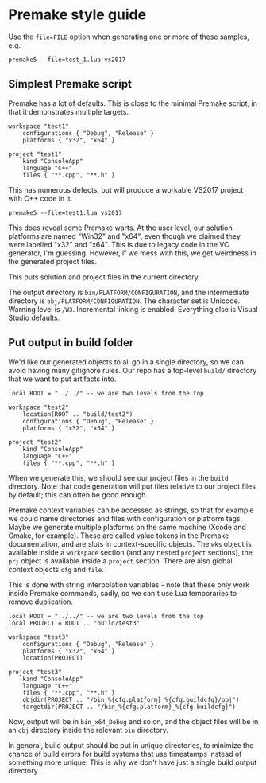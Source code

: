 # Premake style guide

Use the `file=FILE` option when generating one or more of these
samples, e.g.

```
premake5 --file=test_1.lua vs2017
```

## Simplest Premake script

Premake has a lot of defaults. This is close to the minimal Premake script, in that it
demonstrates multiple targets.

```
workspace "test1"
    configurations { "Debug", "Release" }
    platforms { "x32", "x64" }

project "test1"
    kind "ConsoleApp"
    language "C++"
    files { "**.cpp", "**.h" }
```

This has numerous defects, but will produce a workable VS2017 project with C++ code in it.

```
premake5 --file=test1.lua vs2017
```

This does reveal some Premake warts. At the user level, our solution platforms are named "Win32"
and "x64", even though we claimed they were labelled "x32" and "x64". This is due to legacy code
in the VC generator, I'm guessing. However, if we mess with this, we get weirdness in the generated
project files.

This puts solution and project files in the current directory.

The output directory is `bin/PLATFORM/CONFIGURATION`, and the intermediate directory is
`obj/PLATFORM/CONFIGURATION`. The character set is Unicode. Warning level is `/W3`. Incremental
linking is enabled. Everything else is Visual Studio defaults.

## Put output in build folder

We'd like our generated objects to all go in a single directory, so we can avoid having many
gitignore rules. Our repo has a top-level `build/` directory that we want to put artifacts into.

```
local ROOT = "../../" -- we are two levels from the top

workspace "test2"
    location(ROOT .. "build/test2")
    configurations { "Debug", "Release" }
    platforms { "x32", "x64" }

project "test2"
    kind "ConsoleApp"
    language "C++"
    files { "**.cpp", "**.h" }
```

When we generate this, we should see our project files in the `build` directory. Note that code generation
will put files relative to our project files by default; this can often be good enough.

Premake context variables can be accessed as strings, so that for example we could name directories and
files with configuration or platform tags. Maybe we generate multiple platforms on the same machine
(Xcode and Gmake, for example). These are called value tokens in the Premake documentation, and are
slots in context-specific objects. The `wks` object is available inside a `workspace` section (and any
nested `project` sections), the `prj` object is available inside a `project` section. There are also
global context objects `cfg` and `file`.

This is done with string interpolation variables - note that these only work inside Premake commands,
sadly, so we can't use Lua temporaries to remove duplication.

```
local ROOT = "../../" -- we are two levels from the top
local PROJECT = ROOT .. "build/test3"

workspace "test3"
    configurations { "Debug", "Release" }
    platforms { "x32", "x64" }
    location(PROJECT)

project "test3"
    kind "ConsoleApp"
    language "C++"
    files { "**.cpp", "**.h" }
    objdir(PROJECT .. "/bin_%{cfg.platform}_%{cfg.buildcfg}/obj")
    targetdir(PROJECT .. "/bin_%{cfg.platform}_%{cfg.buildcfg}")
```

Now, output will be in `bin_x64_Debug` and so on, and the object files will be in an `obj`
directory inside the relevant `bin` directory.

In general, build output should be put in unique directories, to minimize the chance of build
errors for build systems that use timestamps instead of something more unique. This is why we
don't have just a single build output directory.
